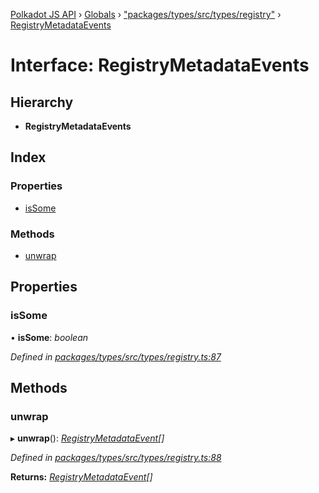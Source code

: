 [Polkadot JS API](../README.md) › [Globals](../globals.md) › ["packages/types/src/types/registry"](../modules/_packages_types_src_types_registry_.md) › [RegistryMetadataEvents](_packages_types_src_types_registry_.registrymetadataevents.md)

# Interface: RegistryMetadataEvents

## Hierarchy

* **RegistryMetadataEvents**

## Index

### Properties

* [isSome](_packages_types_src_types_registry_.registrymetadataevents.md#issome)

### Methods

* [unwrap](_packages_types_src_types_registry_.registrymetadataevents.md#unwrap)

## Properties

###  isSome

• **isSome**: *boolean*

*Defined in [packages/types/src/types/registry.ts:87](https://github.com/polkadot-js/api/blob/6e6fa4a97c/packages/types/src/types/registry.ts#L87)*

## Methods

###  unwrap

▸ **unwrap**(): *[RegistryMetadataEvent](_packages_types_src_types_registry_.registrymetadataevent.md)[]*

*Defined in [packages/types/src/types/registry.ts:88](https://github.com/polkadot-js/api/blob/6e6fa4a97c/packages/types/src/types/registry.ts#L88)*

**Returns:** *[RegistryMetadataEvent](_packages_types_src_types_registry_.registrymetadataevent.md)[]*
